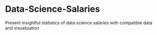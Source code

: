 # Data-Science-Salaries
Present insightful statistics of data science salaries with compatible data and visualization
